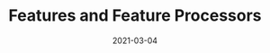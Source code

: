 ---
title: "Features and Feature Processors"
description: Features and Feature Processors in the Atom Rendering Engine"
date: 2021-03-04
toc: true
weight: 500
---